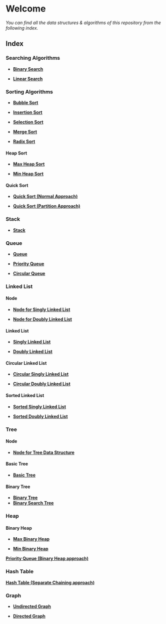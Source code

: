# Welcome

*You can find all the data structures & algorithms of this repository from the following index.*

## **Index**
### **Searching Algorithms**
- **[Binary Search](https://github.com/mzs21/data-structures-algorithms-js/blob/main/Searching/binarySearch.js)**

- **[Linear Search](https://github.com/mzs21/data-structures-algorithms-js/blob/main/Searching/linearSearch.js)**

### **Sorting Algorithms**
 - **[Bubble Sort](https://github.com/mzs21/data-structures-algorithms-js/blob/main/Sorting/bubbleSort.js)**
 
 - **[Insertion Sort](https://github.com/mzs21/data-structures-algorithms-js/blob/main/Sorting/insertionSort.js)**

- **[Selection Sort](https://github.com/mzs21/data-structures-algorithms-js/blob/main/Sorting/selectionSort.js)**

- **[Merge Sort](https://github.com/mzs21/data-structures-algorithms-js/blob/main/Sorting/mergeSort.js)**
- **[Radix Sort](https://github.com/mzs21/data-structures-algorithms-js/blob/main/Sorting/radixSort.js)**
#### Heap Sort
- **[Max Heap Sort](https://github.com/mzs21/data-structures-algorithms-js/blob/main/Sorting/Heap%20Sort/maxHeapSort.js)**

- **[Min Heap Sort](https://github.com/mzs21/data-structures-algorithms-js/blob/main/Sorting/Heap%20Sort/minHeapSort.js)**

#### Quick Sort
- **[Quick Sort (Normal Approach)](https://github.com/mzs21/data-structures-algorithms-js/blob/main/Sorting/Quick%20Sort/quickSort%20(Normal%20Approach).js)**
  
- **[Quick Sort (Partition Approach)](https://github.com/mzs21/data-structures-algorithms-js/blob/main/Sorting/Quick%20Sort/quickSort%20(Partition%20Approach).js)**
### **Stack**
- **[Stack](https://github.com/mzs21/data-structures-algorithms-js/blob/main/Stack/stack.js)**

### **Queue**
- **[Queue](https://github.com/mzs21/data-structures-algorithms-js/blob/main/Queue/queue.js)**

- **[Priority Queue](https://github.com/mzs21/data-structures-algorithms-js/blob/main/Queue/priorityQueue.js)**
  
- **[Circular Queue](https://github.com/mzs21/data-structures-algorithms-js/blob/main/Queue/circularQueue.js)**
### **Linked List**
#### Node
- **[Node for Singly Linked List](https://github.com/mzs21/data-structures-algorithms-js/blob/main/Linked%20List/Node/singlyNode.js)**

- **[Node for Doubly Linked List](https://github.com/mzs21/data-structures-algorithms-js/blob/main/Linked%20List/Node/doublyNode.js)**
#### Linked List
- **[Singly Linked List](https://github.com/mzs21/data-structures-algorithms-js/blob/main/Linked%20List/singlyLinkedList.js)**

- **[Doubly Linked List](https://github.com/mzs21/data-structures-algorithms-js/blob/main/Linked%20List/doublyLinkedList.js)**
#### Circular Linked List
- **[Circular Singly Linked List](https://github.com/mzs21/data-structures-algorithms-js/blob/main/Linked%20List/Circular%20Linked%20List/circularSinglyLinkedList.js)**

- **[Circular Doubly Linked List](https://github.com/mzs21/data-structures-algorithms-js/blob/main/Linked%20List/Circular%20Linked%20List/circularDoublyLinkedList.js)**

#### Sorted Linked List
- **[Sorted Singly Linked List](https://github.com/mzs21/data-structures-algorithms-js/blob/main/Linked%20List/Sorted%20Linked%20List/sortedSinglyLinkedList.js)**

- **[Sorted Doubly Linked List](https://github.com/mzs21/data-structures-algorithms-js/blob/main/Linked%20List/Sorted%20Linked%20List/sortedDoublyLinkedList.js)**

### **Tree**
#### Node
- **[Node for Tree Data Structure](https://github.com/mzs21/data-structures-algorithms-js/blob/main/Tree/Node/nodeTree.js)**

#### Basic Tree
- **[Basic Tree](https://github.com/mzs21/data-structures-algorithms-js/blob/main/Tree/basicTree.js)**

#### Binary Tree
- **[Binary Tree](https://github.com/mzs21/data-structures-algorithms-js/blob/main/Tree/Binary%20Tree/binaryTree.js)**
- **[Binary Search Tree](https://github.com/mzs21/data-structures-algorithms-js/blob/main/Tree/Binary%20Tree/binarySearchTree.js)**

### **Heap**
#### Binary Heap
- **[Max Binary Heap](https://github.com/mzs21/data-structures-algorithms-js/blob/main/Heap/Binary%20Heap/maxBinaryHeap.js)**
  
- **[Min Binary Heap](https://github.com/mzs21/data-structures-algorithms-js/blob/main/Heap/Binary%20Heap/minBinaryHeap.js)**
  
**[Priority Queue (Binary Heap approach)](https://github.com/mzs21/data-structures-algorithms-js/blob/main/Heap/priorityQueue.js)**

### **Hash Table**
**[Hash Table (Separate Chaining approach)](https://github.com/mzs21/data-structures-algorithms-js/blob/main/Hash%20Table/hashTable.js)**

### **Graph**
- **[Undirected Graph](https://github.com/mzs21/data-structures-algorithms-js/blob/main/Graph/undirectedGraph.js)**

- **[Directed Graph](https://github.com/mzs21/data-structures-algorithms-js/blob/main/Graph/directedGraph.js)**